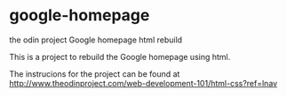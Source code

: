 # google-homepage
the odin project Google homepage html rebuild

This is a project to rebuild the Google homepage using html.

The instrucions for the project can be found at http://www.theodinproject.com/web-development-101/html-css?ref=lnav

